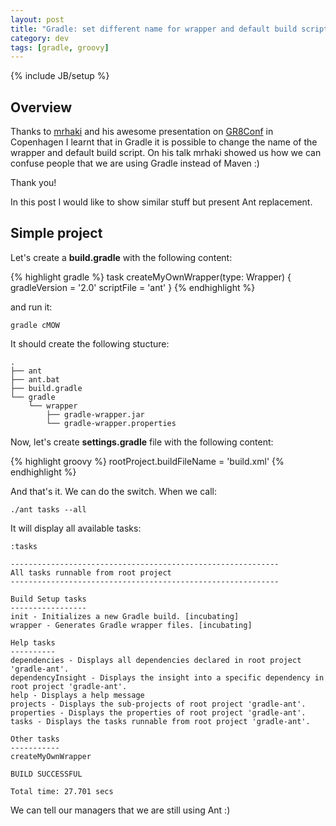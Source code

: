 ```yaml
---
layout: post
title: "Gradle: set different name for wrapper and default build script"
category: dev
tags: [gradle, groovy]
---
```

{% include JB/setup %}

## Overview

Thanks to [mrhaki](http://www.mrhaki.com/) and his awesome presentation on [GR8Conf](http://gr8conf.eu/#/) in Copenhagen I learnt that in Gradle it is possible to change the name of the wrapper and default build script. On his talk mrhaki showed us how we can confuse people that we are using Gradle instead of Maven :)

Thank you!

In this post I would like to show similar stuff but present Ant replacement.

## Simple project

Let's create a **build.gradle** with the following content:

{% highlight gradle %}
task createMyOwnWrapper(type: Wrapper) {
    gradleVersion = '2.0'
    scriptFile = 'ant'
}
{% endhighlight %}

and run it:

    gradle cMOW

It should create the following stucture:

    .
    ├── ant
    ├── ant.bat
    ├── build.gradle
    └── gradle
        └── wrapper
            ├── gradle-wrapper.jar
            └── gradle-wrapper.properties


Now, let's create **settings.gradle** file with the following content:

{% highlight groovy %}
rootProject.buildFileName = 'build.xml'
{% endhighlight %}

And that's it. We can do the switch. When we call:

    ./ant tasks --all

It will display all available tasks:

    :tasks

    ------------------------------------------------------------
    All tasks runnable from root project
    ------------------------------------------------------------

    Build Setup tasks
    -----------------
    init - Initializes a new Gradle build. [incubating]
    wrapper - Generates Gradle wrapper files. [incubating]

    Help tasks
    ----------
    dependencies - Displays all dependencies declared in root project 'gradle-ant'.
    dependencyInsight - Displays the insight into a specific dependency in root project 'gradle-ant'.
    help - Displays a help message
    projects - Displays the sub-projects of root project 'gradle-ant'.
    properties - Displays the properties of root project 'gradle-ant'.
    tasks - Displays the tasks runnable from root project 'gradle-ant'.

    Other tasks
    -----------
    createMyOwnWrapper

    BUILD SUCCESSFUL

    Total time: 27.701 secs


We can tell our managers that we are still using Ant :)
